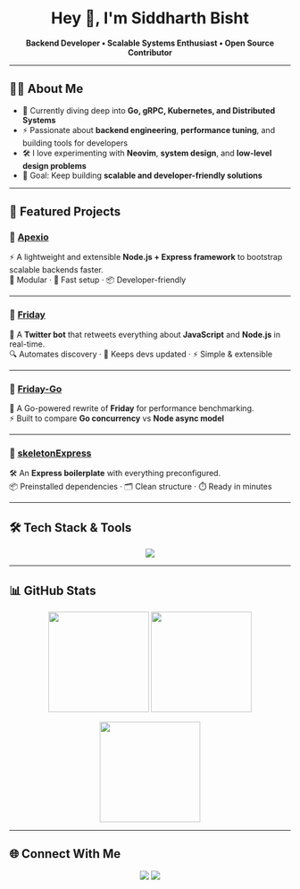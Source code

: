 <!-- Profile README for @sidDarthVader31 -->

<h1 align="center">Hey 👋, I'm Siddharth Bisht</h1>

<p align="center">
  <b>Backend Developer • Scalable Systems Enthusiast • Open Source Contributor</b>
</p>

---

## 🧑‍💻 About Me

- 🌱 Currently diving deep into **Go, gRPC, Kubernetes, and Distributed Systems**  
- ⚡ Passionate about **backend engineering**, **performance tuning**, and building tools for developers  
- 🛠️ I love experimenting with **Neovim**, **system design**, and **low-level design problems**  
- 🎯 Goal: Keep building **scalable and developer-friendly solutions**  

---

## 🚀 Featured Projects

### 🔹 [Apexio](https://github.com/sidDarthVader31/apexio)  
⚡ A lightweight and extensible **Node.js + Express framework** to bootstrap scalable backends faster.  
🧩 Modular · 🚀 Fast setup · 📦 Developer-friendly  

---

### 🔹 [Friday](https://github.com/sidDarthVader31/friday)  
🤖 A **Twitter bot** that retweets everything about **JavaScript** and **Node.js** in real-time.  
🔍 Automates discovery · 📰 Keeps devs updated · ⚡ Simple & extensible  

---

### 🔹 [Friday-Go](https://github.com/sidDarthVader31/friday-go)  
🚀 A Go-powered rewrite of **Friday** for performance benchmarking.  
⚡ Built to compare **Go concurrency** vs **Node async model**  

---

### 🔹 [skeletonExpress](https://github.com/sidDarthVader31/skeletonExpress)  
🛠️ An **Express boilerplate** with everything preconfigured.  
📦 Preinstalled dependencies · 🗂️ Clean structure · ⏱️ Ready in minutes  

---

## 🛠️ Tech Stack & Tools

<p align="center">
  <img src="https://skillicons.dev/icons?i=neovim,js,ts,nodejs,go,kafka,postgres,mysql,mongodb,docker,kubernetes,git,java" />
</p>

---

## 📊 GitHub Stats

<p align="center">
  <img src="https://github-readme-stats.vercel.app/api?username=sidDarthVader31&show_icons=true&theme=tokyonight" height="180"/>
  <img src="https://github-readme-stats.vercel.app/api/top-langs/?username=sidDarthVader31&layout=compact&theme=tokyonight" height="180"/>
</p>

<p align="center">
  <img src="https://github-readme-streak-stats.herokuapp.com/?user=sidDarthVader31&theme=tokyonight" height="180" />
</p>

---

## 🌐 Connect With Me

<p align="center">
  <a href="https://about.me/siddharth_bisht"><img src="https://img.shields.io/badge/About.me-000?style=for-the-badge&logo=About.me&logoColor=white" /></a>
  <a href="https://github.com/sidDarthVader31"><img src="https://img.shields.io/badge/GitHub-181717?style=for-the-badge&logo=github&logoColor=white" /></a>
</p>

